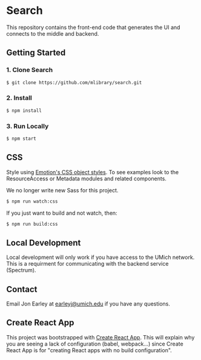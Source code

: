 # Search

This repository contains the front-end code that generates the UI and connects to the middle and backend.

## Getting Started

### 1. Clone Search

```sh
$ git clone https://github.com/mlibrary/search.git
```

### 2. Install

```sh
$ npm install
```

### 3. Run Locally

```sh
$ npm start
```

## CSS

Style using [Emotion's CSS object styles](https://emotion.sh/docs/css-prop#object-styles). To see examples look to the ResourceAccess or Metadata modules and related components.

We no longer write new Sass for this project.

```sh
$ npm run watch:css
```

If you just want to build and not watch, then:

```sh
$ npm run build:css
```

## Local Development

Local development will only work if you have access to the UMich network. This is a requirment for communicating with the backend service (Spectrum).

## Contact

Email Jon Earley at earleyj@umich.edu if you have any questions.

## Create React App

This project was bootstrapped with [Create React App](https://github.com/facebookincubator/create-react-app). This will explain why you are seeing a lack of configuration (babel, webpack...) since Create React App is for "creating React apps with no build configuration".
